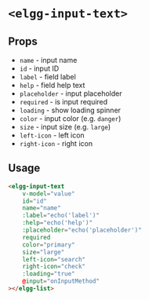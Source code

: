 # `<elgg-input-text>`

## Props

 * `name` - input name
 * `id` - input ID
 * `label` - field label
 * `help` - field help text
 * `placeholder` - input placeholder
 * `required` - is input required
 * `loading` - show loading spinner
 * `color` - input color (e.g. `danger`)
 * `size` - input size (e.g. `large`)
 * `left-icon` - left icon
 * `right-icon` - right icon
  
## Usage

```html
<elgg-input-text
    v-model="value"
    id="id"
    name="name"
    :label="echo('label')"
    :help="echo('help')"
    :placeholder="echo('placeholder')"
    required
    color="primary"
    size="large"
    left-icon="search"
    right-icon="check"
    :loading="true"
    @input="onInputMethod"
></elgg-list>
```

